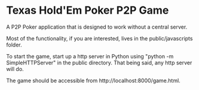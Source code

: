 Texas Hold'Em Poker P2P Game
=========

A P2P Poker application that is designed to work without a central server.

Most of the functionality, if you are interested, lives in the public/javascripts folder.

To start the game, start up a http server in Python using "python -m SimpleHTTPServer" in the public directory. 
That being said, any http server will do.

The game should be accessible from http://localhost:8000/game.html.
